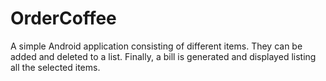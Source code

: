 # OrderCoffee
A simple Android application consisting of different items. They can be added and deleted to a list. Finally, a bill is generated and displayed listing all the selected items.

